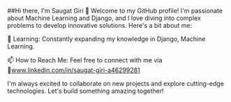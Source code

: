 
<!--
**saugat1070/saugat1070** is a ✨ _special_ ✨ repository because its `README.md` (this file) appears on your GitHub profile.

Here are some ideas to get you started:

- 🔭 I’m currently working on ...
- 🌱 I’m currently learning ...
- 👯 I’m looking to collaborate on ...
- 🤔 I’m looking for help with ...
- 💬 Ask me about ...
- 📫 How to reach me: ...
- 😄 Pronouns: ...
- ⚡ Fun fact: ...
-->
##Hi there, I'm Saugat Giri 👋
Welcome to my GitHub profile! I'm passionate about Machine Learning and Django, and I love diving into complex problems to develop innovative solutions. Here's a bit about me:

🌱 Learning: Constantly expanding my knowledge in Django, Machine Learning.

📫 How to Reach Me: Feel free to connect with me via
 🔗www.linkedin.com/in/saugat-giri-a46299281
 
I'm always excited to collaborate on new projects and explore cutting-edge technologies. Let's build something amazing together!
